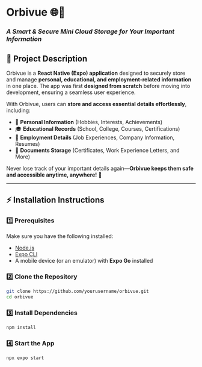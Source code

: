 
# **Orbivue** 🌐📂  
### *A Smart & Secure Mini Cloud Storage for Your Important Information*  

## **📌 Project Description**  
Orbivue is a **React Native (Expo) application** designed to securely store and manage **personal, educational, and employment-related information** in one place. The app was first **designed from scratch** before moving into development, ensuring a seamless user experience.  

With Orbivue, users can **store and access essential details effortlessly**, including:  
- 📌 **Personal Information** (Hobbies, Interests, Achievements)  
- 🎓 **Educational Records** (School, College, Courses, Certifications)  
- 💼 **Employment Details** (Job Experiences, Company Information, Resumes)  
- 📑 **Documents Storage** (Certificates, Work Experience Letters, and More)  

Never lose track of your important details again—**Orbivue keeps them safe and accessible anytime, anywhere!** 🚀  

---

## **⚡ Installation Instructions**  

### **1️⃣ Prerequisites**  
Make sure you have the following installed:  
- [Node.js](https://nodejs.org/)  
- [Expo CLI](https://docs.expo.dev/get-started/installation/)  
- A mobile device (or an emulator) with **Expo Go** installed  

### **2️⃣ Clone the Repository**  
```sh
git clone https://github.com/yourusername/orbivue.git
cd orbivue
```
### **3️⃣ Install Dependencies**  
```sh
npm install
```
### **4️⃣ Start the App**  
```sh
npx expo start

